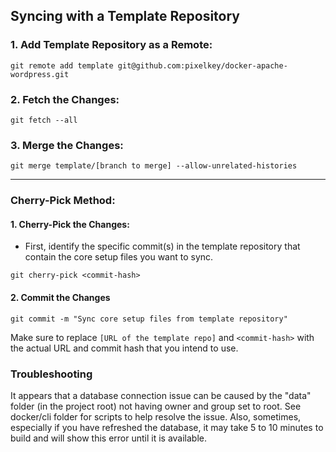 ## Syncing with a Template Repository

### 1. Add Template Repository as a Remote:
```shell
git remote add template git@github.com:pixelkey/docker-apache-wordpress.git
```

### 2. Fetch the Changes:
```shell
git fetch --all
```

### 3. Merge the Changes:
```shell
git merge template/[branch to merge] --allow-unrelated-histories
```

---

### Cherry-Pick Method:

#### 1. Cherry-Pick the Changes:
- First, identify the specific commit(s) in the template repository that contain the core setup files you want to sync.
```shell
git cherry-pick <commit-hash>
```

#### 2. Commit the Changes
```shell
git commit -m "Sync core setup files from template repository"
```

Make sure to replace `[URL of the template repo]` and `<commit-hash>` with the actual URL and commit hash that you intend to use.

### Troubleshooting ###
It appears that a database connection issue can be caused by the "data" folder (in the project root) not having owner and group set to root. See docker/cli folder for scripts to help resolve the issue. Also, sometimes, especially if you have refreshed the database, it may take 5 to 10 minutes to build and will show this error until it is available.